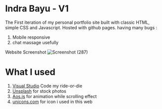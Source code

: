 # Indra Bayu - V1
The First iteration of my personal portfolio site built with classic HTML, simple CSS and Javascript. Hosted with github pages.
having many bugs :
1. Mobile responsive
2. chat massage usefully

Website Screenshot
![Screenshot (287)](https://github.com/Renocalvo/V1/assets/148413375/a92024bc-5cde-4632-b220-df6fa7fd77a5)


# What I used
1. [Visual Studio](https://code.visualstudio.com/) Code my ride-or-die
2. [Unsplash](https://unsplash.com/) for stock photos
3. [Aos.js](https://unpkg.com/scrollreveal) for animation while scrolling effect
4. [unicons.com](https://unicons.iconscout.com/release/v4.0.8/css/line.css) for icon i used in this web
